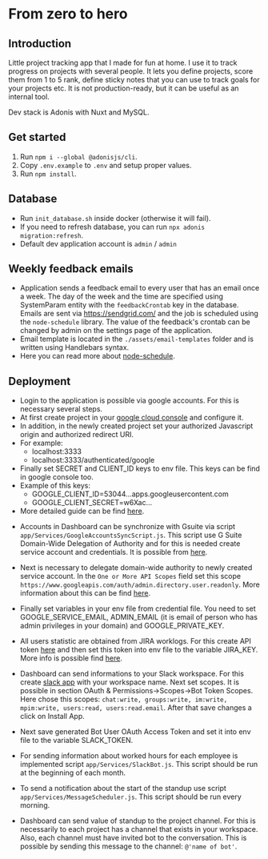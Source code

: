 # From zero to hero

## Introduction
Little project tracking app that I made for fun at home. I use it to track progress on projects with several people.
It lets you define projects, score them from 1 to 5 rank, define sticky notes that you can use to track goals for your projects etc. It is not production-ready, but it can be useful as an internal tool.

Dev stack is Adonis with Nuxt and MySQL.

## Get started
1. Run `npm i --global @adonisjs/cli`.
2. Copy `.env.example` to `.env` and setup proper values.
3. Run `npm install`.

## Database
* Run `init_database.sh` inside docker (otherwise it will fail).
* If you need to refresh database, you can run `npx adonis migration:refresh`.
* Default dev application account is `admin` / `admin`

## Weekly feedback emails
* Application sends a feedback email to every user that has an email once a week. The day of the week and the time are specified
using SystemParam entity with the `feedbackCrontab` key in the database. Emails are sent via https://sendgrid.com/ and the job is scheduled using 
the `node-schedule` library. The value of the feedback's crontab can be changed by admin on the settings page of the application.
* Email template is located in the `./assets/email-templates` folder and is written using Handlebars syntax.
* Here you can read more about [node-schedule](https://www.npmjs.com/package/node-schedule).

## Deployment
* Login to the application is possible via google accounts. For this is necessary several steps.
* At first create project in your [google cloud console](https://console.cloud.google.com/cloud-resource-manager)
and configure it.
* In addition, in the newly created project set your authorized Javascript origin and authorized redirect URI.
* For example: 
    - localhost:3333
    - localhost:3333/authenticated/google  
* Finally set SECRET and CLIENT_ID keys to env file. This keys can be find in google console too. 
* Example of this keys:
    - GOOGLE_CLIENT_ID=53044...apps.googleusercontent.com
    - GOOGLE_CLIENT_SECRET=w6Xac...
* More detailed guide can be find [here](https://cloud.google.com/resource-manager/docs/creating-managing-projects).

- Accounts in Dashboard can be synchronize with Gsuite via script `app/Services/GoogleAccountsSyncScript.js`. This script
use G Suite Domain-Wide Delegation of Authority and for this is needed create service account and credentials. It is possible from [here](https://console.cloud.google.com/iam-admin/serviceaccounts).
- Next is necessary to delegate domain-wide authority to newly created service account. In the `One or More API Scopes` field set this scope `https://www.googleapis.com/auth/admin.directory.user.readonly`.
 More information about this can be find [here](https://developers.google.com/admin-sdk/directory/v1/guides/delegation).
- Finally set variables in your env file from credential file. You need to set GOOGLE_SERVICE_EMAIL, ADMIN_EMAIL (it is email of person who has admin privileges in your domain) and GOOGLE_PRIVATE_KEY.

- All users statistic are obtained from JIRA worklogs. For this create API token [here](https://id.atlassian.com/manage/api-tokens) and then
set this token into env file to the variable JIRA_KEY. More info is possible find [here](https://support.siteimprove.com/hc/en-gb/articles/360004317332-How-to-create-an-API-token-from-your-Atlassian-account).

- Dashboard can send informations to your Slack workspace. For this create [slack app](https://api.slack.com/apps) with your
workspace name. Next set scopes. It is possible in section OAuth & Permissions->Scopes->Bot Token Scopes. Here chose this scopes:
`chat:write, groups:write, im:write, mpim:write, users:read, users:read.email`. After that save changes a click on Install App.

- Next save generated Bot User OAuth Access Token and set it into env file to the variable SLACK_TOKEN.

- For sending information about worked hours for each employee is implemented script `app/Services/SlackBot.js`. This script
should be run at the beginning of each month.

- To send a notification about the start of the standup use script `app/Services/MessageScheduler.js`. This script
should be run every morning.

- Dashboard can send value of standup to the project channel. For this is necessarily to each project has a channel 
that exists in your workspace. Also, each channel must have invited bot to the conversation. 
This is possible by sending this message to the channel: `@'name of bot'`.
